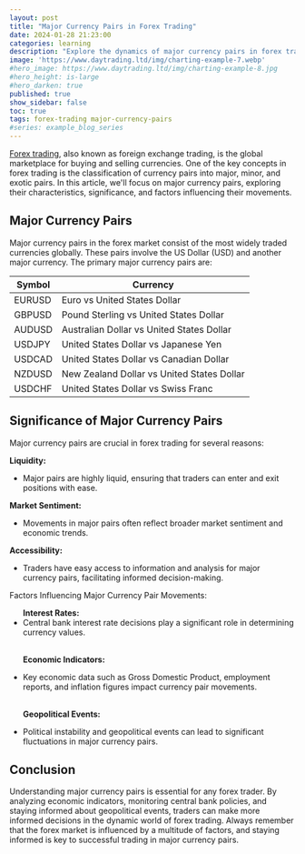 ```yaml
---
layout: post
title: "Major Currency Pairs in Forex Trading"
date: 2024-01-28 21:23:00
categories: learning
description: "Explore the dynamics of major currency pairs in forex trading, from EUR/USD to USD/JPY. Understand key factors influencing their movements."
image: 'https://www.daytrading.ltd/img/charting-example-7.webp'
#hero_image: https://www.daytrading.ltd/img/charting-example-8.jpg
#hero_height: is-large
#hero_darken: true
published: true
show_sidebar: false
toc: true
tags: forex-trading major-currency-pairs
#series: example_blog_series
---
```


<p><a href="https://www.daytrading.ltd/learning/what-is-forex-trading">Forex trading</a>, also known as foreign exchange trading, is the global marketplace for buying and selling currencies. One of the key concepts in forex trading is the classification of currency pairs into major, minor, and exotic pairs. In this article, we'll focus on major currency pairs, exploring their characteristics, significance, and factors influencing their movements.</p>

## Major Currency Pairs
<p>Major currency pairs in the forex market consist of the most widely traded currencies globally. These pairs involve the US Dollar (USD) and another major currency. The primary major currency pairs are:

  <table>
  <thead>
    <tr>
      <th>Symbol</th>
      <th>Currency</th>
    </tr>
  </thead>
  <tbody>
    <tr>
      <td>EURUSD</td>
      <td>Euro vs United States Dollar</td>
    </tr>
    <tr>
      <td>GBPUSD</td>
      <td>Pound Sterling vs United States Dollar</td>
    </tr>
    <tr>
      <td>AUDUSD</td>
      <td>Australian Dollar vs United States Dollar</td>
    </tr>
    <tr>
      <td>USDJPY</td>
      <td>United States Dollar vs Japanese Yen</td>
    </tr>
    <tr>
      <td>USDCAD</td>
      <td>United States Dollar vs Canadian Dollar</td>
    </tr>
    <tr>
      <td>NZDUSD</td>
      <td>New Zealand Dollar vs United States Dollar</td>
    </tr>
    <tr>
      <td>USDCHF</td>
      <td>United States Dollar vs Swiss Franc</td>
    </tr>
  </tbody>
  </table>


## Significance of Major Currency Pairs
Major currency pairs are crucial in forex trading for several reasons:

  <strong>Liquidity:</strong>
  * Major pairs are highly liquid, ensuring that traders can enter and exit positions with ease.
  
  <strong>Market Sentiment:</strong>
  * Movements in major pairs often reflect broader market sentiment and economic trends.

  <strong>Accessibility:</strong>
  * Traders have easy access to information and analysis for major currency pairs, facilitating informed decision-making.

<p>Factors Influencing Major Currency Pair Movements:</p>
<ul>
<strong>Interest Rates:</strong>

<li>Central bank interest rate decisions play a significant role in determining currency values.</li><br>

<strong>Economic Indicators:</strong>

<li>Key economic data such as Gross Domestic Product, employment reports, and inflation figures impact currency pair movements.</li><br>

<strong>Geopolitical Events:</strong>

<li>Political instability and geopolitical events can lead to significant fluctuations in major currency pairs.</li>
</ul>

## Conclusion
<p>Understanding major currency pairs is essential for any forex trader. By analyzing economic indicators, monitoring central bank policies, and staying informed about geopolitical events, traders can make more informed decisions in the dynamic world of forex trading. Always remember that the forex market is influenced by a multitude of factors, and staying informed is key to successful trading in major currency pairs.</p>

<script type="application/ld+json">
{
  "@context": "https://schema.org",
  "@type": "FAQPage",
  "mainEntity": [
    {
      "@type": "Question",
      "name": "What are major currency pairs in forex trading?",
      "acceptedAnswer": {
        "@type": "Answer",
        "text": "Major currency pairs in forex trading involve the US Dollar (USD) and another major currency, representing the most widely traded currencies globally."
      }
    },
    {
      "@type": "Question",
      "name": "Which are the primary major currency pairs?",
      "acceptedAnswer": {
        "@type": "Answer",
        "text": "The primary major currency pairs include EUR/USD, USD/JPY, GBP/USD, USD/CHF, AUD/USD, and USD/CAD."
      }
    },
    {
      "@type": "Question",
      "name": "Why are major currency pairs significant in forex trading?",
      "acceptedAnswer": {
        "@type": "Answer",
        "text": "Major currency pairs are crucial due to their high liquidity, reflection of market sentiment, and accessibility for traders to make informed decisions."
      }
    },
    {
      "@type": "Question",
      "name": "What factors influence major currency pair movements?",
      "acceptedAnswer": {
        "@type": "Answer",
        "text": "Factors influencing major currency pairs include interest rates, economic indicators, and geopolitical events such as political instability."
      }
    },
    {
      "@type": "Question",
      "name": "How can traders analyze major currency pairs?",
      "acceptedAnswer": {
        "@type": "Answer",
        "text": "Traders can analyze major currency pairs by monitoring central bank policies, economic indicators, and staying informed about geopolitical events."
      }
    }
  ]
}
</script>